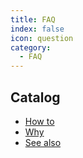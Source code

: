 ```yaml
---
title: FAQ
index: false
icon: question
category:
  - FAQ
---
```


## Catalog

- [How to](howto.md)
- [Why](why.md)
- [See also](seealso.md)
